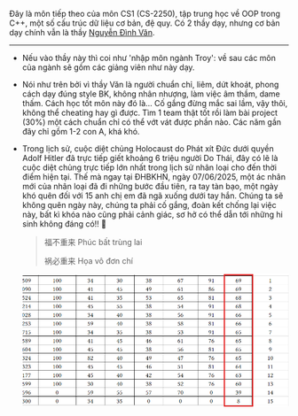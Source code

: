 Đây là môn tiếp theo của môn CS1 (CS-2250), tập trung học về OOP trong C++, một số cấu trúc dữ liệu cơ bản, đệ quy. Có 2 thầy dạy, nhưng cơ bản dạy chính vẫn là thầy [Nguyễn Đình Văn][link].

---

- Nếu vào thầy này thì coi như 'nhập môn ngành Troy': về sau các môn của ngành sẽ gồm các giảng viên như này dạy.

- Nói như trên bởi vì thầy Văn là người chuẩn chỉ, liêm, dứt khoát, phong cách dạy đúng style BK, không nhân nhượng, làm việc âm thầm, dame thấm. Cách học tốt môn này đó là... Cố gắng đừng mắc sai lầm, vậy thôi, không thể cheating hay gì được. Tìm 1 team thật tốt rồi làm bài project (30%) một cách chuẩn chỉ có thể vớt vát được phần nào. Các năm gần đây chỉ gồm 1-2 con A, khá khó. 

- Trong lịch sử, cuộc diệt chủng Holocaust do Phát xít Đức dưới quyền Adolf Hitler đã trực tiếp giết khoảng 6 triệu người Do Thái, đây có lẽ là cuộc diệt chủng trực tiếp lớn nhất trong lịch sử nhân loại cho đến thời điểm hiện tại. Thế mà ngay tại ĐHBKHN, ngày 07/06/2025, một ác nhân mới của nhân loại đã đi những bước đầu tiên, ra tay tàn bạo, một ngày khó quên đối với 15 anh chị em đã ngã xuống dưới tay hắn. Chúng ta sẽ không quên ngày này, chúng ta phải cố gắng, đoàn kết chống lại việc này, bất kì khóa nào cũng phải cảnh giác, sơ hở có thể dẫn tới những hi sinh không đáng có!! 🤺
  
  > 福不重来
  > Phúc bất trùng lai
  > 
  > 祸必重来
  > Họa vô đơn chí
  
  <p align="center">
    <img src="../the%20reason,%20for%20you%20-%20me%20-%20us,%20future%20trojans%20204d9622fa1980d39d31c68f0bdb5fa0/image2.png" alt="image2.png">
  </p>

[link]: https://fed.hust.edu.vn/vi/bo-mon/giang-vien-dac-biet/danh-sach-can-bo-293941.html
